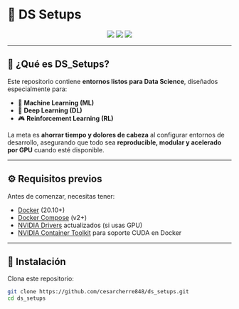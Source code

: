 # 🌟 DS Setups

<p align="center">
  <img src="https://img.shields.io/badge/Docker-Ready-blue?logo=docker" />
  <img src="https://img.shields.io/badge/TensorFlow-Supported-orange?logo=tensorflow" />
  <img src="https://img.shields.io/badge/Machine%20Learning-Enabled-green?logo=python" />
</p>

---

## 🚀 ¿Qué es **DS_Setups**?

Este repositorio contiene **entornos listos para Data Science**, diseñados especialmente para:

- 🧠 **Machine Learning (ML)**  
- 🤖 **Deep Learning (DL)**  
- 🎮 **Reinforcement Learning (RL)**  

La meta es **ahorrar tiempo y dolores de cabeza** al configurar entornos de desarrollo, asegurando que todo sea **reproducible, modular y acelerado por GPU** cuando esté disponible.

---

## ⚙️ Requisitos previos

Antes de comenzar, necesitas tener:

- [Docker](https://docs.docker.com/get-docker/) (20.10+)  
- [Docker Compose](https://docs.docker.com/compose/) (v2+)  
- [NVIDIA Drivers](https://www.nvidia.com/Download/index.aspx) actualizados (si usas GPU)  
- [NVIDIA Container Toolkit](https://docs.nvidia.com/datacenter/cloud-native/container-toolkit/install-guide.html) para soporte CUDA en Docker  

---

## 🔧 Instalación

Clona este repositorio:

```bash
git clone https://github.com/cesarcherre848/ds_setups.git
cd ds_setups
